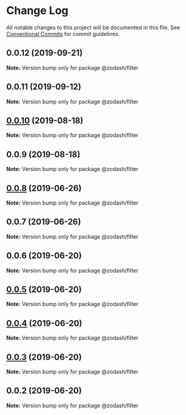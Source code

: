 # Change Log

All notable changes to this project will be documented in this file.
See [Conventional Commits](https://conventionalcommits.org) for commit guidelines.

## 0.0.12 (2019-09-21)

**Note:** Version bump only for package @zodash/filter





## 0.0.11 (2019-09-12)

**Note:** Version bump only for package @zodash/filter





## [0.0.10](https://github.com/zcorky/zodash/compare/@zodash/filter@0.0.9...@zodash/filter@0.0.10) (2019-08-18)

**Note:** Version bump only for package @zodash/filter





## 0.0.9 (2019-08-18)

**Note:** Version bump only for package @zodash/filter





## [0.0.8](https://github.com/zcorky/zodash/compare/@zodash/filter@0.0.7...@zodash/filter@0.0.8) (2019-06-26)

**Note:** Version bump only for package @zodash/filter





## 0.0.7 (2019-06-26)

**Note:** Version bump only for package @zodash/filter





## 0.0.6 (2019-06-20)

**Note:** Version bump only for package @zodash/filter





## [0.0.5](https://github.com/zcorky/zodash/compare/@zodash/filter@0.0.4...@zodash/filter@0.0.5) (2019-06-20)

**Note:** Version bump only for package @zodash/filter





## [0.0.4](https://github.com/zcorky/zodash/compare/@zodash/filter@0.0.3...@zodash/filter@0.0.4) (2019-06-20)

**Note:** Version bump only for package @zodash/filter





## [0.0.3](https://github.com/zcorky/zodash/compare/@zodash/filter@0.0.2...@zodash/filter@0.0.3) (2019-06-20)

**Note:** Version bump only for package @zodash/filter





## 0.0.2 (2019-06-20)

**Note:** Version bump only for package @zodash/filter
